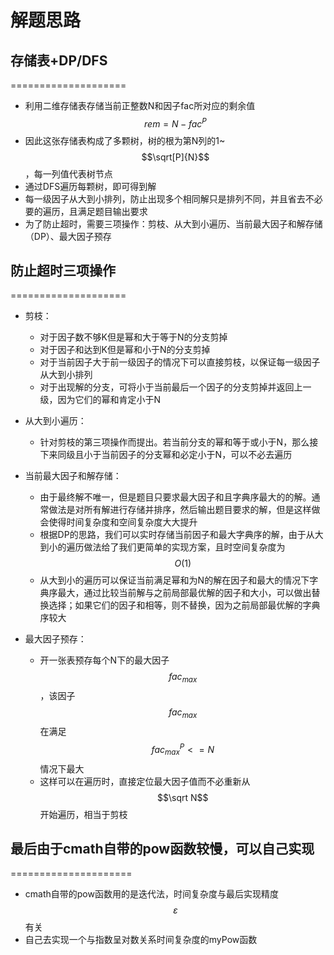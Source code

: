# 解题思路

## 存储表+DP/DFS
====================
* 利用二维存储表存储当前正整数N和因子fac所对应的剩余值 $$rem=N-fac^P$$
* 因此这张存储表构成了多颗树，树的根为第N列的1~ $$\sqrt[P]{N}$$，每一列值代表树节点
* 通过DFS遍历每颗树，即可得到解
* 每一级因子从大到小排列，防止出现多个相同解只是排列不同，并且省去不必要的遍历，且满足题目输出要求
* 为了防止超时，需要三项操作：剪枝、从大到小遍历、当前最大因子和解存储（DP）、最大因子预存

## 防止超时三项操作
====================
* 剪枝：
     * 对于因子数不够K但是幂和大于等于N的分支剪掉
     * 对于因子和达到K但是幂和小于N的分支剪掉
     * 对于当前因子大于前一级因子的情况下可以直接剪枝，以保证每一级因子从大到小排列
     * 对于出现解的分支，可将小于当前最后一个因子的分支剪掉并返回上一级，因为它们的幂和肯定小于N

* 从大到小遍历：
     * 针对剪枝的第三项操作而提出。若当前分支的幂和等于或小于N，那么接下来同级且小于当前因子的分支幂和必定小于N，可以不必去遍历

* 当前最大因子和解存储：
     * 由于最终解不唯一，但是题目只要求最大因子和且字典序最大的的解。通常做法是对所有解进行存储并排序，然后输出题目要求的解，但是这样做会使得时间复杂度和空间复杂度大大提升
     * 根据DP的思路，我们可以实时存储当前因子和最大字典序的解，由于从大到小的遍历做法给了我们更简单的实现方案，且时空间复杂度为$$O(1)$$
     * 从大到小的遍历可以保证当前满足幂和为N的解在因子和最大的情况下字典序最大，通过比较当前解与之前局部最优解的因子和大小，可以做出替换选择；如果它们的因子和相等，则不替换，因为之前局部最优解的字典序较大

* 最大因子预存：
     * 开一张表预存每个N下的最大因子$$fac_{max}$$，该因子$$fac_{max}$$ 在满足$$fac_{max}^P<=N$$ 情况下最大
     * 这样可以在遍历时，直接定位最大因子值而不必重新从 $$\sqrt N$$ 开始遍历，相当于剪枝
      
## 最后由于cmath自带的pow函数较慢，可以自己实现
=====================
* cmath自带的pow函数用的是迭代法，时间复杂度与最后实现精度 $$\varepsilon$$有关
* 自己去实现一个与指数呈对数关系时间复杂度的myPow函数
      
